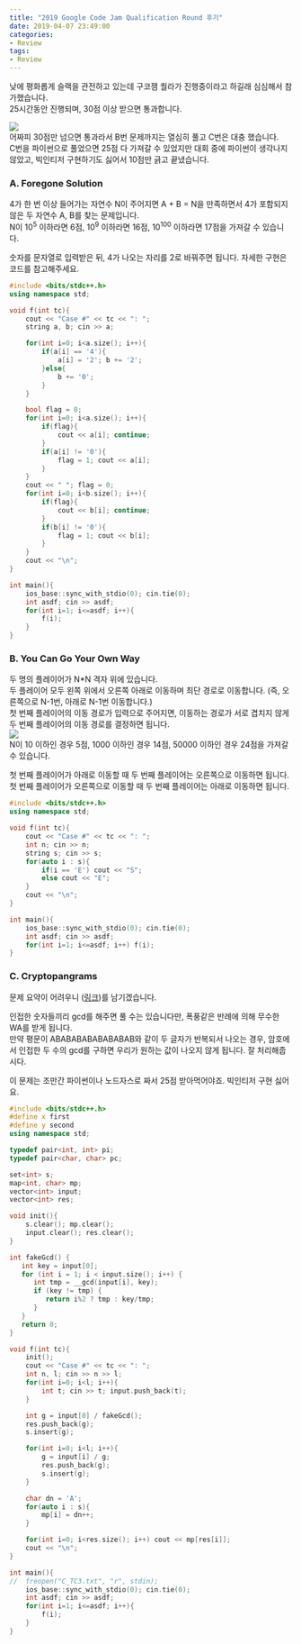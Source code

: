 ```yaml
---
title: "2019 Google Code Jam Qualification Round 후기"
date: 2019-04-07 23:49:00
categories:
- Review
tags:
- Review
---
```


낮에 평화롭게 슬랙을 관전하고 있는데 구코잼 퀄라가 진행중이라고 하길래 심심해서 참가했습니다.<br>
25시간동안 진행되며, 30점 이상 받으면 통과합니다.

<img src = "https://i.imgur.com/WUqL3Y6.png"><Br>
어짜피 30점만 넘으면 통과라서 B번 문제까지는 열심히 풀고 C번은 대충 했습니다.<br>
C번을 파이썬으로 풀었으면 25점 다 가져갈 수 있었지만 대회 중에 파이썬이 생각나지 않았고, 빅인티저 구현하기도 싫어서 10점만 긁고 끝냈습니다.

### A. Foregone Solution
4가 한 번 이상 들어가는 자연수 N이 주어지면 A + B = N을 만족하면서 4가 포함되지 않은 두 자연수 A, B를 찾는 문제입니다.<br>
N이 10<sup>5</sup> 이하라면 6점, 10<sup>9</sup> 이하라면 16점, 10<sup>100</sup> 이하라면 17점을 가져갈 수 있습니다.

숫자를 문자열로 입력받은 뒤, 4가 나오는 자리를 2로 바꿔주면 됩니다. 자세한 구현은 코드를 참고해주세요.
```cpp
#include <bits/stdc++.h>
using namespace std;

void f(int tc){
	cout << "Case #" << tc << ": ";
	string a, b; cin >> a;

	for(int i=0; i<a.size(); i++){
		if(a[i] == '4'){
			a[i] = '2'; b += '2';
		}else{
			b += '0';
		}
	}

	bool flag = 0;
	for(int i=0; i<a.size(); i++){
		if(flag){
			cout << a[i]; continue;
		}
		if(a[i] != '0'){
			flag = 1; cout << a[i];
		}
	}
	cout << " "; flag = 0;
	for(int i=0; i<b.size(); i++){
		if(flag){
			cout << b[i]; continue;
		}
		if(b[i] != '0'){
			flag = 1; cout << b[i];
		}
	}
	cout << "\n";
}

int main(){
	ios_base::sync_with_stdio(0); cin.tie(0);
	int asdf; cin >> asdf;
	for(int i=1; i<=asdf; i++){
		f(i);
	}
}
```

### B. You Can Go Your Own Way
두 명의 플레이어가 N*N 격자 위에 있습니다.<br>
두 플레이어 모두 왼쪽 위에서 오른쪽 아래로 이동하며 최단 경로로 이동합니다. (즉, 오른쪽으로 N-1번, 아래로 N-1번 이동합니다.)<br>
첫 번째 플레이어의 이동 경로가 입력으로 주어지면, 이동하는 경로가 서로 겹치지 않게 두 번째 플레이어의 이동 경로를 결정하면 됩니다.<br>
<img src = "https://i.imgur.com/vU9ucX6.png"><br>
N이 10 이하인 경우 5점, 1000 이하인 경우 14점, 50000 이하인 경우 24점을 가져갈 수 있습니다.

첫 번째 플레이어가 아래로 이동할 때 두 번째 플레이어는 오른쪽으로 이동하면 됩니다.<br>
첫 번째 플레이어가 오른쪽으로 이동할 때 두 번째 플레이어는 아래로 이동하면 됩니다.
```cpp
#include <bits/stdc++.h>
using namespace std;

void f(int tc){
	cout << "Case #" << tc << ": ";
	int n; cin >> n;
	string s; cin >> s;
	for(auto i : s){
		if(i == 'E') cout << "S";
		else cout << "E";
	}
	cout << "\n";
}

int main(){
	ios_base::sync_with_stdio(0); cin.tie(0);
	int asdf; cin >> asdf;
	for(int i=1; i<=asdf; i++) f(i);
}
```

### C. Cryptopangrams
문제 요약이 어려우니 ([링크](https://gist.github.com/justiceHui/13279bbc87d690a70261fdafcb5dc729))를 남기겠습니다.

인접한 숫자들끼리 gcd를 해주면 풀 수는 있습니다만, 폭풍같은 반례에 의해 무수한 WA를 받게 됩니다.<br>
만약 평문이 ABABABABABABABAB와 같이 두 글자가 반복되서 나오는 경우, 암호에서 인접한 두 수의 gcd를 구하면 우리가 원하는 값이 나오지 않게 됩니다. 잘 처리해줍시다.

이 문제는 조만간 파이썬이나 노드자스로 짜서 25점 받아먹어야죠. 빅인티저 구현 싫어요.
```cpp
#include <bits/stdc++.h>
#define x first
#define y second
using namespace std;

typedef pair<int, int> pi;
typedef pair<char, char> pc;

set<int> s;
map<int, char> mp;
vector<int> input;
vector<int> res;

void init(){
	s.clear(); mp.clear();
	input.clear(); res.clear();
}

int fakeGcd() {
   int key = input[0];
   for (int i = 1; i < input.size(); i++) {
      int tmp = __gcd(input[i], key);
      if (key != tmp) {
         return i%2 ? tmp : key/tmp;
      }
   }
   return 0;
}

void f(int tc){
	init();
	cout << "Case #" << tc << ": ";
	int n, l; cin >> n >> l;
	for(int i=0; i<l; i++){
		int t; cin >> t; input.push_back(t);
	}

	int g = input[0] / fakeGcd();
	res.push_back(g);
	s.insert(g);

	for(int i=0; i<l; i++){
		g = input[i] / g;
		res.push_back(g);
		s.insert(g);
	}

	char dn = 'A';
	for(auto i : s){
		mp[i] = dn++;
	}

	for(int i=0; i<res.size(); i++) cout << mp[res[i]];
	cout << "\n";
}

int main(){
//	freopen("C_TC3.txt", "r", stdin);
	ios_base::sync_with_stdio(0); cin.tie(0);
	int asdf; cin >> asdf;
	for(int i=1; i<=asdf; i++){
		f(i);
	}
}
```
